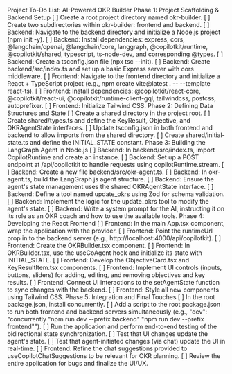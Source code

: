 Project To-Do List: AI-Powered OKR Builder
Phase 1: Project Scaffolding & Backend Setup
[ ] Create a root project directory named okr-builder.
[ ] Create two subdirectories within okr-builder: frontend and backend.
[ ] Backend: Navigate to the backend directory and initialize a Node.js project (npm init -y).
[ ] Backend: Install dependencies: express, cors, @langchain/openai, @langchain/core, langgraph, @copilotkit/runtime, @copilotkit/shared, typescript, ts-node-dev, and corresponding @types.
[ ] Backend: Create a tsconfig.json file (npx tsc --init).
[ ] Backend: Create backend/src/index.ts and set up a basic Express server with cors middleware.
[ ] Frontend: Navigate to the frontend directory and initialize a React + TypeScript project (e.g., npm create vite@latest . -- --template react-ts).
[ ] Frontend: Install dependencies: @copilotkit/react-core, @copilotkit/react-ui, @copilotkit/runtime-client-gql, tailwindcss, postcss, autoprefixer.
[ ] Frontend: Initialize Tailwind CSS.
Phase 2: Defining Data Structures and State
[ ] Create a shared directory in the project root.
[ ] Create shared/types.ts and define the KeyResult, Objective, and OKRAgentState interfaces.
[ ] Update tsconfig.json in both frontend and backend to allow imports from the shared directory.
[ ] Create shared/initial-state.ts and define the INITIAL_STATE constant.
Phase 3: Building the LangGraph Agent in Node.js
[ ] Backend: In backend/src/index.ts, import CopilotRuntime and create an instance.
[ ] Backend: Set up a POST endpoint at /api/copilotkit to handle requests using copilotRuntime.stream.
[ ] Backend: Create a new file backend/src/okr-agent.ts.
[ ] Backend: In okr-agent.ts, build the LangGraph.js agent structure.
[ ] Backend: Ensure the agent's state management uses the shared OKRAgentState interface.
[ ] Backend: Define a tool named update_okrs using Zod for schema validation.
[ ] Backend: Implement the logic for the update_okrs tool to modify the agent's state.
[ ] Backend: Write a system prompt for the AI, instructing it on its role as an OKR coach and how to use the available tools.
Phase 4: Developing the React Frontend
[ ] Frontend: In the main App.tsx component, wrap the application with the <CopilotKit> provider.
[ ] Frontend: Point the runtimeUrl prop in <CopilotKit> to the backend server (e.g., http://localhost:4000/api/copilotkit).
[ ] Frontend: Create the OKRBuilder.tsx component.
[ ] Frontend: In OKRBuilder.tsx, use the useCoAgent hook and initialize its state with INITIAL_STATE.
[ ] Frontend: Develop the ObjectiveCard.tsx and KeyResultItem.tsx components.
[ ] Frontend: Implement UI controls (inputs, buttons, sliders) for adding, editing, and removing objectives and key results.
[ ] Frontend: Connect UI interactions to the setAgentState function to sync changes with the backend.
[ ] Frontend: Style all new components using Tailwind CSS.
Phase 5: Integration and Final Touches
[ ] In the root package.json, install concurrently.
[ ] Add a script to the root package.json to run both frontend and backend servers simultaneously (e.g., "dev": "concurrently \"npm run dev --prefix backend\" \"npm run dev --prefix frontend\"").
[ ] Run the application and perform end-to-end testing of the bidirectional state synchronization.
[ ] Test that UI changes update the agent's state.
[ ] Test that agent-initiated changes (via chat) update the UI in real-time.
[ ] Frontend: Refine the chat suggestions provided to useCopilotChatSuggestions to be relevant for OKR planning.
[ ] Review the entire application for bugs and finalize the UI/UX.